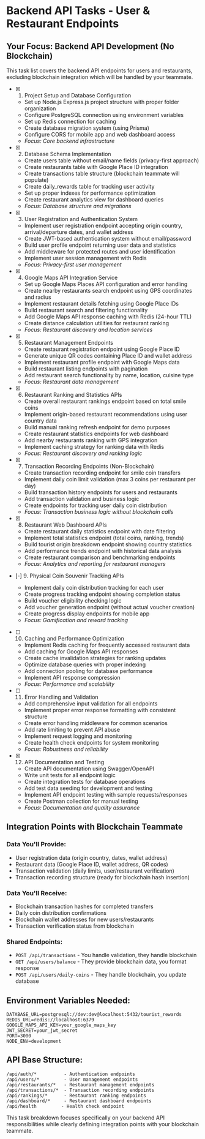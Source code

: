 # Backend API Tasks - User & Restaurant Endpoints

## Your Focus: Backend API Development (No Blockchain)

This task list covers the backend API endpoints for users and restaurants, excluding blockchain integration which will be handled by your teammate.

- [x] 1. Project Setup and Database Configuration

  - Set up Node.js Express.js project structure with proper folder organization
  - Configure PostgreSQL connection using environment variables
  - Set up Redis connection for caching
  - Create database migration system (using Prisma)
  - Configure CORS for mobile app and web dashboard access
  - _Focus: Core backend infrastructure_

- [x] 2. Database Schema Implementation

  - Create users table without email/name fields (privacy-first approach)
  - Create restaurants table with Google Place ID integration
  - Create transactions table structure (blockchain teammate will populate)
  - Create daily_rewards table for tracking user activity
  - Set up proper indexes for performance optimization
  - Create restaurant analytics view for dashboard queries
  - _Focus: Database structure and migrations_

- [x] 3. User Registration and Authentication System

  - Implement user registration endpoint accepting origin country, arrival/departure dates, and wallet address
  - Create JWT-based authentication system without email/password
  - Build user profile endpoint returning user data and statistics
  - Add middleware for protected routes and user identification
  - Implement user session management with Redis
  - _Focus: Privacy-first user management_

- [x] 4. Google Maps API Integration Service

  - Set up Google Maps Places API configuration and error handling
  - Create nearby restaurants search endpoint using GPS coordinates and radius
  - Implement restaurant details fetching using Google Place IDs
  - Build restaurant search and filtering functionality
  - Add Google Maps API response caching with Redis (24-hour TTL)
  - Create distance calculation utilities for restaurant ranking
  - _Focus: Restaurant discovery and location services_

- [x] 5. Restaurant Management Endpoints

  - Create restaurant registration endpoint using Google Place ID
  - Generate unique QR codes containing Place ID and wallet address
  - Implement restaurant profile endpoint with Google Maps data
  - Build restaurant listing endpoints with pagination
  - Add restaurant search functionality by name, location, cuisine type
  - _Focus: Restaurant data management_

- [x] 6. Restaurant Ranking and Statistics APIs

  - Create overall restaurant rankings endpoint based on total smile coins
  - Implement origin-based restaurant recommendations using user country data
  - Build manual ranking refresh endpoint for demo purposes
  - Create restaurant statistics endpoints for web dashboard
  - Add nearby restaurants ranking with GPS integration
  - Implement caching strategy for ranking data with Redis
  - _Focus: Restaurant discovery and ranking logic_

- [x] 7. Transaction Recording Endpoints (Non-Blockchain)

  - Create transaction recording endpoint for smile coin transfers
  - Implement daily coin limit validation (max 3 coins per restaurant per day)
  - Build transaction history endpoints for users and restaurants
  - Add transaction validation and business logic
  - Create endpoints for tracking user daily coin distribution
  - _Focus: Transaction business logic without blockchain calls_

- [x] 8. Restaurant Web Dashboard APIs

  - Create restaurant daily statistics endpoint with date filtering
  - Implement total statistics endpoint (total coins, ranking, trends)
  - Build tourist origin breakdown endpoint showing country statistics
  - Add performance trends endpoint with historical data analysis
  - Create restaurant comparison and benchmarking endpoints
  - _Focus: Analytics and reporting for restaurant managers_

- [-] 9. Physical Coin Souvenir Tracking APIs

  - Implement daily coin distribution tracking for each user
  - Create progress tracking endpoint showing completion status
  - Build voucher eligibility checking logic
  - Add voucher generation endpoint (without actual voucher creation)
  - Create progress display endpoints for mobile app
  - _Focus: Gamification and reward tracking_

- [ ] 10. Caching and Performance Optimization

  - Implement Redis caching for frequently accessed restaurant data
  - Add caching for Google Maps API responses
  - Create cache invalidation strategies for ranking updates
  - Optimize database queries with proper indexing
  - Add connection pooling for database performance
  - Implement API response compression
  - _Focus: Performance and scalability_

- [ ] 11. Error Handling and Validation

  - Add comprehensive input validation for all endpoints
  - Implement proper error response formatting with consistent structure
  - Create error handling middleware for common scenarios
  - Add rate limiting to prevent API abuse
  - Implement request logging and monitoring
  - Create health check endpoints for system monitoring
  - _Focus: Robustness and reliability_

- [x] 12. API Documentation and Testing
  - Create API documentation using Swagger/OpenAPI
  - Write unit tests for all endpoint logic
  - Create integration tests for database operations
  - Add test data seeding for development and testing
  - Implement API endpoint testing with sample requests/responses
  - Create Postman collection for manual testing
  - _Focus: Documentation and quality assurance_

## Integration Points with Blockchain Teammate

### Data You'll Provide:

- User registration data (origin country, dates, wallet address)
- Restaurant data (Google Place ID, wallet address, QR codes)
- Transaction validation (daily limits, user/restaurant verification)
- Transaction recording structure (ready for blockchain hash insertion)

### Data You'll Receive:

- Blockchain transaction hashes for completed transfers
- Daily coin distribution confirmations
- Blockchain wallet addresses for new users/restaurants
- Transaction verification status from blockchain

### Shared Endpoints:

- `POST /api/transactions` - You handle validation, they handle blockchain
- `GET /api/users/balance` - They provide blockchain data, you format response
- `POST /api/users/daily-coins` - They handle blockchain, you update database

## Environment Variables Needed:

```env
DATABASE_URL=postgresql://dev:dev@localhost:5432/tourist_rewards
REDIS_URL=redis://localhost:6379
GOOGLE_MAPS_API_KEY=your_google_maps_key
JWT_SECRET=your_jwt_secret
PORT=3000
NODE_ENV=development
```

## API Base Structure:

```
/api/auth/*          - Authentication endpoints
/api/users/*         - User management endpoints
/api/restaurants/*   - Restaurant management endpoints
/api/transactions/*  - Transaction recording endpoints
/api/rankings/*      - Restaurant ranking endpoints
/api/dashboard/*     - Restaurant dashboard endpoints
/api/health         - Health check endpoint
```

This task breakdown focuses specifically on your backend API responsibilities while clearly defining integration points with your blockchain teammate.
